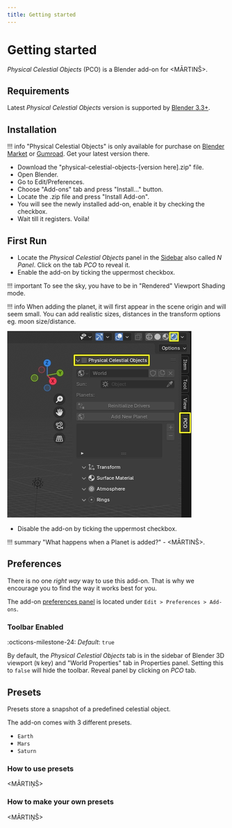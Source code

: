 ```yaml
---
title: Getting started
---
```


# Getting started

_Physical Celestial Objects_ (PCO) is a Blender add-on for <MĀRTINŠ>.

## Requirements
Latest _Physical Celestial Objects_ version is supported by [Blender 3.3+](https://www.blender.org/).

## Installation

!!! info
    "Physical Celestial Objects" is only available for purchase on
    [Blender Market](https://blendermarket.com/products/physical-celestial-objects) or [Gumroad](https://martinsh.gumroad.com/l/physical-celestial-objects).
    Get your latest version there.

- Download the "physical-celestial-objects-[version here].zip" file.
- Open Blender.
- Go to Edit/Preferences. 
- Choose "Add-ons" tab and press "Install..." button. 
- Locate the .zip file and press "Install Add-on".
- You will see the newly installed add-on, enable it by checking the checkbox. 
- Wait till it registers. Voila!

## First Run
- Locate the _Physical Celestial Objects_ panel in the [Sidebar](https://docs.blender.org/manual/en/latest/interface/window_system/regions.html#sidebar)
also called _N Panel_. Click on the tab _PCO_ to reveal it.
- Enable the add-on by ticking the uppermost checkbox.

!!! important
    To see the sky, you have to be in "Rendered" Viewport Shading mode.

!!! info
    When adding the planet, it will first appear in the scene origin and will seem small. You can add realistic sizes, distances in the transform options eg. moon size/distance.

[![Enable PSA](img/ENABLE_PCO_v020.jpg)](img/ENABLE_PCO_v020.jpg)

- Disable the add-on by ticking the uppermost checkbox.

!!! summary "What happens when a Planet is added?"
    - <MĀRTINŠ>.

## Preferences
There is no one _right way_ way to use this add-on. That is why we encourage you to find the way
it works best for you. 

The add-on [preferences panel](img/UI/UI_preferences.jpg) is located under
`Edit > Preferences > Add-ons`.

### Toolbar Enabled
:octicons-milestone-24: _Default_: `true`

By default, the _Physical Celestial Objects_ tab is in the sidebar of Blender 3D viewport (`N` key) and "World Properties" tab in
Properties panel. Setting this to `false` will hide the toolbar. Reveal panel by clicking on _PCO_ tab. 

## Presets
Presets store a snapshot of a predefined celestial object.

The add-on comes with 3 different presets.

- `Earth`
- `Mars`
- `Saturn`

### How to use presets

<MĀRTIŅŠ>        

### How to make your own presets

<MĀRTIŅŠ>        
